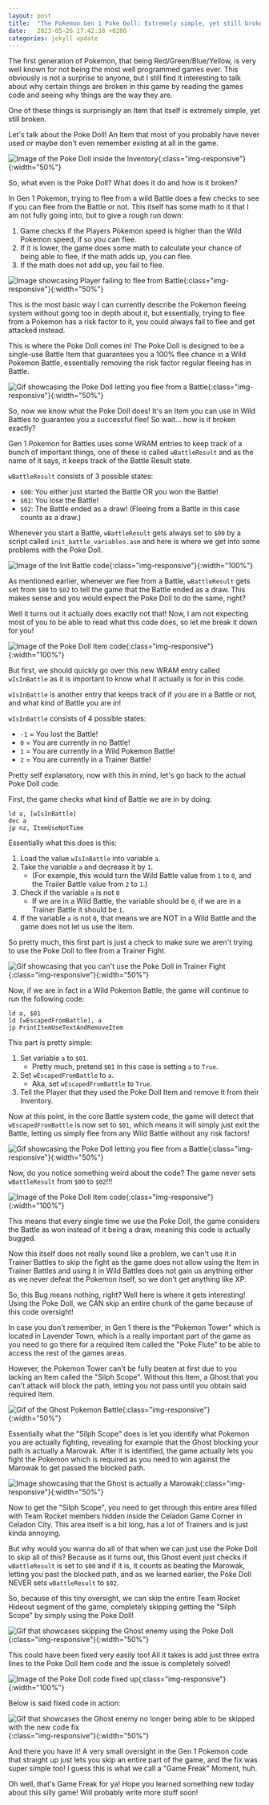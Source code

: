 ```yaml
---
layout: post
title:  "The Pokemon Gen 1 Poke Doll: Extremely simple, yet still broken"
date:   2023-05-26 17:42:38 +0200
categories: jekyll update
---
```

The first generation of Pokemon, that being Red/Green/Blue/Yellow, is very well known for not being the most well programmed games ever.
This obviously is not a surprise to anyone, but I still find it interesting to talk about why certain things are broken in this game by reading the games code and seeing why things are the way they are.

One of these things is surprisingly an Item that itself is extremely simple, yet still broken.

Let's talk about the Poke Doll! An Item that most of you probably have never used or maybe don't even remember existing at all in the game.

![Image of the Poke Doll inside the Inventory](/assets/gen1-pokedoll/pokedoll_inv1.png){:class="img-responsive"}{:width="50%"}

So, what even is the Poke Doll? What does it do and how is it broken?

In Gen 1 Pokemon, trying to flee from a wild Battle does a few checks to see if you can flee from the Battle or not. This itself has some math to it that I am not fully going into, but to give a rough run down:
1. Game checks if the Players Pokemon speed is higher than the Wild Pokemon speed, if so you can flee.
2. If it is lower, the game does some math to calculate your chance of being able to flee, if the math adds up, you can flee.
3. If the math does not add up, you fail to flee.

![Image showcasing Player failing to flee from Battle](/assets/gen1-pokedoll/battle_fleefail.png){:class="img-responsive"}{:width="50%"}

This is the most basic way I can currently describe the Pokemon fleeing system without going too in depth about it, but essentially, trying to flee from a Pokemon has a risk factor to it, you could always fail to flee and get attacked instead.

This is where the Poke Doll comes in! The Poke Doll is designed to be a single-use Battle Item that guarantees you a 100% flee chance in a Wild Pokemon Battle, essentially removing the risk factor regular fleeing has in Battle.

![Gif showcasing the Poke Doll letting you flee from a Battle](/assets/gen1-pokedoll/pokedoll_useexamp.gif){:class="img-responsive"}{:width="50%"}

So, now we know what the Poke Doll does! It's an Item you can use in Wild Battles to guarantee you a successful flee! So wait... how is it broken exactly?

Gen 1 Pokemon for Battles uses some WRAM entries to keep track of a bunch of important things, one of these is called `wBattleResult` and as the name of it says, it keeps track of the Battle Result state.

`wBattleResult` consists of 3 possible states:
* `$00`: You either just started the Battle OR you won the Battle!
* `$01`: You lose the Battle!
* `$02`: The Battle ended as a draw! (Fleeing from a Battle in this case counts as a draw.)

Whenever you start a Battle, `wBattleResult` gets always set to `$00` by a script called `init_battle_variables.asm` and here is where we get into some problems with the Poke Doll.

![Image of the Init Battle code](/assets/gen1-pokedoll/code_initbattle.png){:class="img-responsive"}{:width="100%"}

As mentioned earlier, whenever we flee from a Battle, `wBattleResult` gets set from `$00` to `$02` to tell the game that the Battle ended as a draw. This makes sense and you would expect the Poke Doll to do the same, right?

Well it turns out it actually does exactly not that! Now, I am not expecting most of you to be able to read what this code does, so let me break it down for you!

![Image of the Poke Doll Item code](/assets/gen1-pokedoll/code_usepokedoll.png){:class="img-responsive"}{:width="100%"}

But first, we should quickly go over this new WRAM entry called `wIsInBattle` as it is important to know what it actually is for in this code.

`wIsInBattle` is another entry that keeps track of if you are in a Battle or not, and what kind of Battle you are in!

`wIsInBattle` consists of 4 possible states:
* `-1` = You lost the Battle!
* `0` = You are currently in no Battle!
* `1` = You are currently in a Wild Pokemon Battle!
* `2` = You are currently in a Trainer Battle!

Pretty self explanatory, now with this in mind, let's go back to the actual Poke Doll code.

First, the game checks what kind of Battle we are in by doing:
```
ld a, [wIsInBattle]
dec a
jp nz, ItemUseNotTime
```
Essentially what this does is this:

1. Load the value `wIsInBattle` into variable `a`.
2. Take the variable `a` and decrease it by `1`.
	* (For example, this would turn the Wild Battle value from `1` to `0`, and the Trailer Battle value from `2` to `1`.)
3. Check if the variable `a` is not `0`
	* If we are in a Wild Battle, the variable should be `0`, if we are in a Trainer Battle it should be `1`.
4. If the variable `a` is not `0`, that means we are NOT in a Wild Battle and the game does not let us use the Item.

So pretty much, this first part is just a check to make sure we aren't trying to use the Poke Doll to flee from a Trainer Fight.

![Gif showcasing that you can't use the Poke Doll in Trainer Fight](/assets/gen1-pokedoll/battle_failpokedolluse.gif){:class="img-responsive"}{:width="50%"}

Now, if we are in fact in a Wild Pokemon Battle, the game will continue to run the following code:
```
ld a, $01
ld [wEscapedFromBattle], a
jp PrintItemUseTextAndRemoveItem
```
This part is pretty simple:

1. Set variable `a` to `$01`.
	* Pretty much, pretend `$01` in this case is setting `a` to `True`.
2. Set `wEscapedFromBattle` to `a`.
	* Aka, set `wEscapedFromBattle` to `True`.
3. Tell the Player that they used the Poke Doll Item and remove it from their Inventory.

Now at this point, in the core Battle system code, the game will detect that `wEscapedFromBattle` is now set to `$01`, which means it will simply just exit the Battle, letting us simply flee from any Wild Battle without any risk factors!

![Gif showcasing the Poke Doll letting you flee from a Battle](/assets/gen1-pokedoll/pokedoll_useexamp.gif){:class="img-responsive"}{:width="50%"}

Now, do you notice something weird about the code? The game never sets `wBattleResult` from `$00` to `$02`!!!

![Image of the Poke Doll Item code](/assets/gen1-pokedoll/code_usepokedoll.png){:class="img-responsive"}{:width="100%"}

This means that every single time we use the Poke Doll, the game considers the Battle as won instead of it being a draw, meaning this code is actually bugged.

Now this itself does not really sound like a problem, we can't use it in Trainer Battles to skip the fight as the game does not allow using the Item in Trainer Battles and using it in Wild Battles does not gain us anything either as we never defeat the Pokemon itself, so we don't get anything like XP.

So, this Bug means nothing, right? Well here is where it gets interesting! Using the Poke Doll, we CAN skip an entire chunk of the game because of this code oversight!

In case you don't remember, in Gen 1 there is the "Pokemon Tower" which is located in Lavender Town, which is a really important part of the game as you need to go there for a required Item called the "Poke Flute" to be able to access the rest of the games areas.

However, the Pokemon Tower can't be fully beaten at first due to you lacking an Item called the "Silph Scope". Without this Item, a Ghost that you can't attack will block the path, letting you not pass until you obtain said required Item.

![Gif of the Ghost Pokemon Battle](/assets/gen1-pokedoll/battle_ghost.gif){:class="img-responsive"}{:width="50%"}

Essentially what the "Silph Scope" does is let you identify what Pokemon you are actually fighting, revealing for example that the Ghost blocking your path is actually a Marowak. After it is identified, the game actually lets you fight the Pokemon which is required as you need to win against the Marowak to get passed the blocked path.

![Image showcasing that the Ghost is actually a Marowak](/assets/gen1-pokedoll/battle_ghostexamp.png){:class="img-responsive"}{:width="50%"}

Now to get the "Silph Scope", you need to get through this entire area filled with Team Rocket members hidden inside the Celadon Game Corner in Celadon City. This area itself is a bit long, has a lot of Trainers and is just kinda annoying.

But why would you wanna do all of that when we can just use the Poke Doll to skip all of this? Because as it turns out, this Ghost event just checks if `wBattleResult` is set to `$00` and if it is, it counts as beating the Marowak, letting you past the blocked path,
and as we learned earlier, the Poke Doll NEVER sets `wBattleResult` to `$02`.

So, because of this tiny oversight, we can skip the entire Team Rocket Hideout segment of the game, completely skipping getting the "Silph Scope" by simply using the Poke Doll!

![Gif that showcases skipping the Ghost enemy using the Poke Doll](/assets/gen1-pokedoll/battle_ghostskip.gif){:class="img-responsive"}{:width="50%"}

This could have been fixed very easily too! All it takes is add just three extra lines to the Poke Doll Item code and the issue is completely solved!

![Image of the Poke Doll code fixed up](/assets/gen1-pokedoll/code_pokedollfixexamp.png){:class="img-responsive"}{:width="100%"}

Below is said fixed code in action:

![Gif that showcases the Ghost enemy no longer being able to be skipped with the new code fix](/assets/gen1-pokedoll/battle_fixedcodeexamp.gif){:class="img-responsive"}{:width="50%"}

And there you have it! A very small oversight in the Gen 1 Pokemon code that straight up just lets you skip an entire part of the game, and the fix was super simple too!
I guess this is what we call a "Game Freak" Moment, huh.

Oh well, that's Game Freak for ya! Hope you learned something new today about this silly game! Will probably write more stuff soon!
